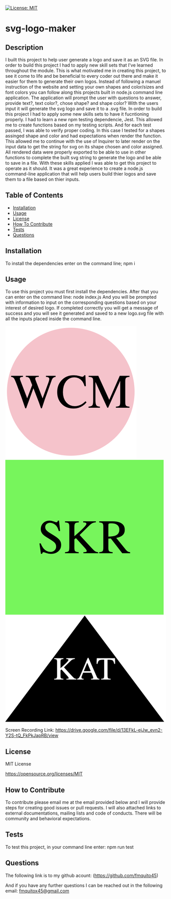 [![License: MIT](https://img.shields.io/badge/License-MIT-yellow.svg)](https://opensource.org/licenses/MIT)

# svg-logo-maker

## Description

I built this project to help user generate a logo and save it as an SVG file. In order to build this project I had to apply new skill sets that I've learned throughout the module. This is what motivated me in creating this project, to see it come to life and be beneficial to every coder out there and make it easier for them to generate their own logos. Instead of following a manuel instruction of the website and setting your own shapes and color/sizes and font colors you can follow along this projects built in node.js command line application. The application will prompt the user with questions to answer, provide text?, text color?, chose shape? and shape color? With the users input it will generate the svg logo and save it to a
.svg file. In order to build this project I had to apply some new skills sets to have it fucntioning properly. I had to learn a new npm testing dependencie, Jest. This allowed me to create functions based on my testing scripts. And for each test passed, I was able to verify proper coding. In this case I tested for a shapes assinged shape and color and had expectations when render the function. This allowed me to continue with the use of Inquirer to later render on the input data to get the string for svg on its shape chosen and color assigned. All rendered data were properly exported to be able to use in other functions to complete the built svg string to generate the logo and be able to save in a file. With these skills applied I was able to get this project to operate as it should. It was a great experience to create a node.js command-line application that will help users build thier logos and save them to a file based on thier inputs.

## Table of Contents

- [Installation](#installation)
- [Usage](#usage)
- [License](#license)
- [How To Contribute](#how-to-contribute)
- [Tests](#tests)
- [Questions](#questions)

## Installation

To install the dependencies enter on the command line; npm i

## Usage

To use this project you must first install the dependencies. After that you can enter on the command line: node index.js And you will be prompted with information to input on the corresponding questions based on your interest of desired logo. If completed correctly you will get a message of success and you will see it generated and saved to a new logo.svg file with all the inputs placed inside the command line.

![alt text](./assets/images/Screenshot%202023-09-25%20at%206.44.02%20PM.png)
![alt text](./assets/images/Screenshot%202023-09-25%20at%206.44.14%20PM.png)
![alt text](./assets/images/Screenshot%202023-09-25%20at%206.44.36%20PM.png)

Screen Recording Link: https://drive.google.com/file/d/13EFkL-ejJw_evn2-Y2S-tQ_FkPkJapRB/view

## License

MIT License

https://opensource.org/licenses/MIT

## How to Contribute

To contribute please email me at the email provided below and I will provide steps for creating good issues or pull requests. I will also attached links to external documentations, mailing lists and code of conducts. There will be community and behavioral expectations.

## Tests

To test this project, in your command line enter: npm run test

## Questions

The following link is to my github acount:
(https://github.com/fmquito45)

And if you have any further questions I can be reached out in the following email:
fmquitox45@gmail.com
